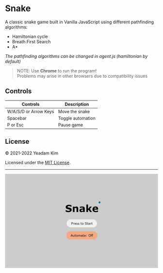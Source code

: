 # Snake

A classic snake game built in Vanilla JavaScript using different pathfinding algorithms:  
- Hamiltonian cycle
- Breath First Search
- A*

*The pathfinding algorithms can be changed in agent.js (hamiltonian by default)*  

> NOTE: Use **Chrome** to run the program!  
> Problems may arise in other browsers due to compatibility issues

## Controls

| **Controls** | **Description** |
| ----------- | ----------- |
| W/A/S/D or Arrow Keys| Move the snake |
| Spacebar | Toggle automation |
| P or Esc | Pause game |

## License

© 2021-2022 Yeadam Kim

Licensed under the [MIT License](LICENSE).

---

![screenshot](/images/screenshot.png)
